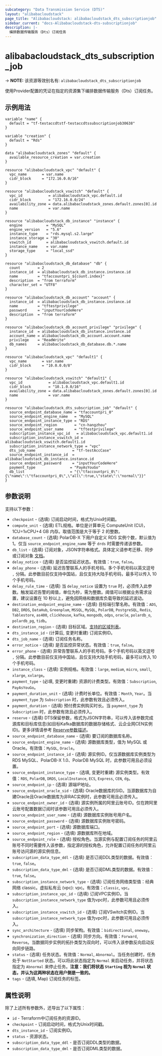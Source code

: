 ```yaml
---
subcategory: "Data Transmission Service (DTS)"
layout: "alibabacloudstack"
page_title: "Alibabacloudstack: alibabacloudstack_dts_subscriptionjob"
sidebar_current: "docs-Alibabacloudstack-dts-subscriptionjob"
description: |- 
  编排数据传输服务（Dts）订阅任务
---
```


# alibabacloudstack_dts_subscription_job
-> **NOTE:** 该资源等效别名有: `alibabacloudstack_dts_subscriptionjob`

使用Provider配置的凭证在指定的资源集下编排数据传输服务（Dts）订阅任务。

## 示例用法

```hcl
variable "name" {
  default = "tf-testaccdtstf-testaccdtssubscriptionjob30638"
}

variable "creation" {
  default = "Rds"
}

data "alibabacloudstack_zones" "default" {
  available_resource_creation = var.creation
}

resource "alibabacloudstack_vpc" "default" {
  vpc_name       = var.name
  cidr_block     = "172.16.0.0/16"
}

resource "alibabacloudstack_vswitch" "default" {
  vpc_id            = alibabacloudstack_vpc.default.id
  cidr_block        = "172.16.0.0/24"
  availability_zone = data.alibabacloudstack_zones.default.zones[0].id
  name              = var.name
}

resource "alibabacloudstack_db_instance" "instance" {
  engine           = "MySQL"
  engine_version   = "5.6"
  instance_type    = "rds.mysql.s2.large"
  instance_storage = "30"
  vswitch_id       = alibabacloudstack_vswitch.default.id
  instance_name    = var.name
  storage_type     = "local_ssd"
}

resource "alibabacloudstack_db_database" "db" {
  count        = 2
  instance_id  = alibabacloudstack_db_instance.instance.id
  name         = "tfaccountpri_${count.index}"
  description  = "from terraform"
  character_set = "UTF8"
}

resource "alibabacloudstack_db_account" "account" {
  instance_id  = alibabacloudstack_db_instance.instance.id
  name         = "tftestprivilege"
  password     = "inputYourCodeHere"
  description  = "from terraform"
}

resource "alibabacloudstack_db_account_privilege" "privilege" {
  instance_id  = alibabacloudstack_db_instance.instance.id
  account_name = alibabacloudstack_db_account.account.name
  privilege    = "ReadWrite"
  db_names     = alibabacloudstack_db_database.db.*.name
}

resource "alibabacloudstack_vpc" "default1" {
  vpc_name       = var.name
  cidr_block     = "10.0.0.0/8"
}

resource "alibabacloudstack_vswitch" "default1" {
  vpc_id            = alibabacloudstack_vpc.default1.id
  cidr_block        = "10.1.0.0/16"
  availability_zone = data.alibabacloudstack_zones.default.zones[0].id
  name              = var.name
}

resource "alibabacloudstack_dts_subscription_job" "default" {
  source_endpoint_database_name = "tfaccountpri_0"
  source_endpoint_engine_name   = "MySQL"
  source_endpoint_instance_type = "RDS"
  source_endpoint_region        = "cn-hangzhou"
  source_endpoint_user_name     = "tftestprivilege"
  subscription_instance_vpc_id   = alibabacloudstack_vpc.default1.id
  subscription_instance_vswitch_id = alibabacloudstack_vswitch.default1.id
  subscription_instance_network_type = "vpc"
  dts_job_name                 = "tf-testAccCase"
  source_endpoint_instance_id  = alibabacloudstack_db_instance.instance.id
  source_endpoint_password     = "inputYourCodeHere"
  payment_type                = "PayAsYouGo"
  db_list                     = "{\"tfaccountpri_0\":{\"name\":\"tfaccountpri_0\",\"all\":true,\"state\":\"normal\"}}"
}
```

## 参数说明

支持以下参数：

* `checkpoint` - (选填) 订阅启动时间，格式为Unix时间戳。
* `compute_unit` - (选填) ETL规格。单位是计算单元 ComputeUnit (CU)，1CU=1vCPU+4 GB 内存。取值范围是大于等于 2 的整数。
* `database_count` - (选填) PolarDB-X 下用户自定义 RDS 实例个数，默认值为 1。仅当 `source_endpoint_engine_name` 等于 `drds` 时需要传递该参数。
* `db_list` - (选填) 订阅对象，JSON字符串格式。具体定义请参考迁移、同步或订阅对象 [文档](https://help.aliyun.com/document_detail/209545.html)。
* `delay_notice` - (选填) 是否监控延迟状态。有效值：`true`, `false`。
* `delay_phone` - (选填) 延迟告警联系人的手机号码。多个手机号码以英文逗号 `,` 分隔。此参数目前仅支持中国站，且仅支持大陆手机号码，最多可以传入 10 个手机号码。
* `delay_rule_time` - (选填) 当 `delay_notice` 设置为 `true` 时，必须传入此参数。触发延迟告警的阈值，单位为秒，需为整数。阈值可以根据业务需求设置，建议设置在 10 秒以上，避免因网络和数据库负载导致的延迟波动。
* `destination_endpoint_engine_name` - (选填) 目标端引擎名称。有效值：`ADS`, `DB2`, `DRDS`, `DataHub`, `Greenplum`, `MSSQL`, `MySQL`, `PolarDB`, `PostgreSQL`, `Redis`, `Tablestore`, `as400`, `clickhouse`, `kafka`, `mongodb`, `odps`, `oracle`, `polardb_o`, `polardb_pg`, `tidb`。
* `destination_region` - (选填) 目标区域。[支持的区域列表](https://help.aliyun.com/document_detail/141033.html)。
* `dts_instance_id` - (计算后, 变更时重建) 订阅实例ID。
* `dts_job_name` - (选填) 订阅任务名称。
* `error_notice` - (选填) 是否监控异常状态。有效值：`true`, `false`。
* `error_phone` - (选填) 异常告警联系人的手机号码。多个手机号码以英文逗号 `,` 分隔。此参数目前仅支持中国站，且仅支持大陆手机号码，最多可以传入 10 个手机号码。
* `instance_class` - (选填) 实例规格。有效值：`large`, `medium`, `micro`, `small`, `xlarge`, `xxlarge`。
* `payment_type` - (必填, 变更时重建) 资源的计费类型。有效值：`Subscription`, `PayAsYouGo`。
* `payment_duration_unit` - (选填) 计费时长单位。有效值：`Month`, `Year`。当 `payment_type` 为 `Subscription` 时，此参数有效且必须传入。
* `payment_duration` - (选填) 预付费实例购买时长。当 `payment_type` 为 `Subscription` 时，此参数有效且必须传入。
* `reserve` - (选填) DTS保留参数，格式为JSON字符串，可以传入该参数完成源库和目标库信息(如目标Kafka数据库的数据存储格式、云企业网CEN实例ID)。更多详情请参考 [Reserve参数描述](https://help.aliyun.com/document_detail/176470.html)。
* `source_endpoint_database_name` - (选填) 要订阅的数据库名称。
* `source_endpoint_engine_name` - (选填) 源数据库类型，值为 MySQL 或 Oracle。有效值：`MySQL`, `Oracle`。
* `source_endpoint_instance_id` - (选填) 源实例ID。仅当源数据库实例类型为 RDS MySQL、PolarDB-X 1.0、PolarDB MySQL 时，此参数可用且必须设置。
* `source_endpoint_instance_type` - (选填, 变更时重建) 源实例类型。有效值：`RDS`, `PolarDB`, `DRDS`, `LocalInstance`, `ECS`, `Express`, `CEN`, `dg`。
* `source_endpoint_ip` - (选填) 源端IP地址。
* `source_endpoint_oracle_sid` - (选填) Oracle数据库的SID。当源数据库为自建Oracle且Oracle数据库为非RAC实例时，此参数可用且必须传入。
* `source_endpoint_owner_id` - (选填) 源实例所属的阿里云账号ID。仅在跨阿里云账号配置数据订阅时该参数可用且必须传入。
* `source_endpoint_user_name` - (选填) 源数据库实例账号用户名。
* `source_endpoint_password` - (选填) 源数据库实例账号密码。
* `source_endpoint_port` - (选填) 源数据库端口。
* `source_endpoint_region` - (选填) 源数据库所在地域。
* `source_endpoint_role` - (选填) 授权角色。当源实例与配置订阅任务的阿里云账号不同时需要传入该参数，指定源的授权角色，允许配置订阅任务的阿里云账号访问源的源实例信息。
* `subscription_data_type_ddl` - (选填) 是否订阅DDL类型的数据。有效值：`true`, `false`。
* `subscription_data_type_dml` - (选填) 是否订阅DML类型的数据。有效值：`true`, `false`。
* `subscription_instance_network_type` - (选填) 订阅任务网络类型值：经典网络 classic。虚拟私有云 (vpc): vpc。有效值：`classic`, `vpc`。
* `subscription_instance_vpc_id` - (选填) 订阅VPC实例ID。当 `subscription_instance_network_type` 值为vpc时，此参数可用且必须传入。
* `subscription_instance_vswitch_id` - (选填) 订阅VSwitch实例ID。当 `subscription_instance_network_type` 值为vpc时，此参数可用且必须传入。
* `sync_architecture` - (选填) 同步架构。有效值：`bidirectional`, `oneway`。
* `synchronization_direction` - (选填) 同步方向。有效值：`Forward`, `Reverse`。当数据同步实例的拓扑类型为双向时，可以传入该参数反向启动反向同步链路。
* `status` - (选填) 任务状态。有效值：`Normal`, `Abnormal`。当任务创建时，任务处于 `NotStarted` 状态。可以将此状态指定为 `Normal` 来启动任务，并将状态指定为 `Abnormal` 来停止任务。**注意：我们将状态 `Starting` 视为 `Normal` 状态，并认为这两种状态在用户侧是一致的。**
* `tags` - (选填, Map) 订阅任务的标签。

## 属性说明

除了上述所有参数外，还导出了以下属性：

* `id` - Terraform中订阅任务的资源ID。
* `checkpoint` - 订阅启动时间，格式为Unix时间戳。
* `dts_instance_id` - 订阅实例ID。
* `status` - 资源状态。
* `subscription_data_type_ddl` - 是否订阅DDL类型的数据。
* `subscription_data_type_dml` - 是否订阅DML类型的数据。